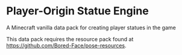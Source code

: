 # Player-Origin Statue Engine

A Minecraft vanilla data pack for creating player statues in the game

This data pack requires the resource pack found at https://github.com/Bored-Face/pose-resources.
